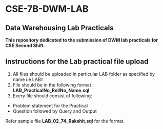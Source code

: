 # CSE-7B-DWM-LAB
## Data Warehousing Lab Practicals

  **This repository dedicated to the submission of DWM lab practicals for CSE Second Shift.**
  
## Instructions for the Lab practical file upload

1. All files should be uploaded in particular LAB folder as specified by name i.e LAB1
2. File should be in the following format :
      **LAB_PracticalNo_RollNo_Name.sql**
3. Every file should consist of following:
  * Problem statement for the Practical
  * Question followed by Query and Output

Refer sample file **LAB_02_74_Rakshit.sql** for the format.
